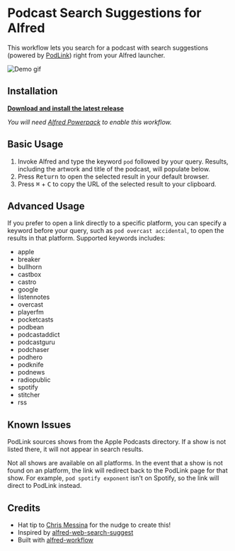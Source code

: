 # Podcast Search Suggestions for Alfred
This workflow lets you search for a podcast with search suggestions (powered by [PodLink](https://pod.link/)) right from your Alfred launcher. 

![Demo gif](demo-640.gif)

## Installation
**<a download href="https://github.com/ResonantConcepts/alfred-podcast/releases/latest/download/podlink-alfred.alfredworkflow">Download and install the latest release</a>** 

_You will need [Alfred Powerpack](https://www.alfredapp.com/powerpack/) to enable this workflow._

## Basic Usage
1. Invoke Alfred and type the keyword `pod` followed by your query. Results, including the artwork and title of the podcast, will populate below.
2. Press <kbd>Return</kbd> to open the selected result in your default browser.
3. Press <kbd>⌘</kbd> + <kbd>C</kbd> to copy the URL of the selected result to your clipboard.

## Advanced Usage
If you prefer to open a link directly to a specific platform, you can specify a keyword before your query, such as `pod overcast accidental`, to open the results in that platform. Supported keywords includes:
- apple
- breaker
- bullhorn
- castbox
- castro
- google
- listennotes
- overcast
- playerfm
- pocketcasts
- podbean
- podcastaddict
- podcastguru
- podchaser
- podhero
- podknife
- podnews
- radiopublic
- spotify
- stitcher
- rss

## Known Issues
PodLink sources shows from the Apple Podcasts directory. If a show is not listed there, it will not appear in search results.

Not all shows are available on all platforms. In the event that a show is not found on an platform, the link will redirect back to the PodLink page for that show. For example, `pod spotify exponent` isn't on Spotify, so the link will direct to PodLink instead.

## Credits
- Hat tip to [Chris Messina](https://twitter.com/chrismessina) for the nudge to create this!
- Inspired by [alfred-web-search-suggest](https://github.com/zqzten/alfred-web-search-suggest)
- Built with [alfred-workflow](https://github.com/joetannenbaum/alfred-workflow)
